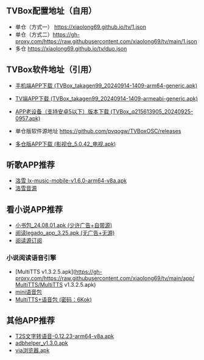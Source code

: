 ## TVBox配置地址（自用）
- 单仓（方式一） <https://xiaolong69.github.io/tv/1.json>
- 单仓（方式二）<https://gh-proxy.com/https://raw.githubusercontent.com/xiaolong69/tv/main/1.json>
- 多仓 <https://xiaolong69.github.io/tv/duo.json>

## TVBox软件地址（引用）
- [手机端APP下载 (TVBox_takagen99_20240914-1409-arm64-generic.apk)](https://gh-proxy.com/https://raw.githubusercontent.com/xiaolong69/tv/main/app/TVBox_takagen99_20240914-1409-arm64-generic.apk)
- [TV端APP下载 (TVBox_takagen99_20240914-1409-armeabi-generic.apk)](https://gh-proxy.com/https://raw.githubusercontent.com/xiaolong69/tv/main/app/TVBox_takagen99_20240914-1409-armeabi-generic.apk)
- [APP老设备（支持安卓5以下）版本下载 (TVBox_q215613905_20240925-0957.apk)](https://gh-proxy.com/https://raw.githubusercontent.com/xiaolong69/tv/main/app/TVBox_q215613905_20240925-0957.apk)
- 单仓版软件源地址 <https://github.com/pvqogw/TVBoxOSC/releases>

- [多仓版APP下载 (影视仓_5.0.42_电视.apk)](https://gh-proxy.com/https://raw.githubusercontent.com/xiaolong69/tv/main/app/影视仓_5.0.42_电视.apk)

## 听歌APP推荐
- [洛雪 lx-music-mobile-v1.6.0-arm64-v8a.apk](https://gh-proxy.com/https://raw.githubusercontent.com/xiaolong69/tv/main/app/lxmusic/lx-music-mobile-v1.6.0-arm64-v8a.apk)
- [洛雪音源](https://gh-proxy.com/https://raw.githubusercontent.com/xiaolong69/tv/main/app/lxmusic/sixyin-music-source-v1.2.0.js)

## 看小说APP推荐
- [小书包_24.08.01.apk (少许广告+自带源)](https://gh-proxy.com/https://raw.githubusercontent.com/xiaolong69/tv/main/app/小书包_24.08.01.apk)
- [阅读legado_app_3.25.apk (无广告+无源)](https://gh-proxy.com/https://raw.githubusercontent.com/xiaolong69/tv/main/app/legado_app_3.25.apk)
- [阅读源订阅](yuedu://rsssource/importonline?src=http://yuedu.miaogongzi.net/shuyuan/miaogongziDY.json)

### 小说阅读语音引擎
- [MultiTTS v1.3.2.5.apk](https://gh-proxy.com/https://raw.githubusercontent.com/xiaolong69/tv/main/app/MultiTTS/MultiTTS v1.3.2.5.apk)
- [mini语音包](https://gh-proxy.com/https://raw.githubusercontent.com/xiaolong69/tv/main/app/MultiTTS/voice3_mini.zip)
- [MultiTTS+语音包 (密码：6Kok)](https://bingsunnysky-my.sharepoint.com/:f:/g/personal/bingsunny_bingsunnysky_onmicrosoft_com/EtyirbIIsqtPr5I7hzHcn74B-a9MwyvqpbdsFciFApogqA?e=C8SGhz)

## 其他APP推荐
- [T2S文字转语音-0.12.23-arm64-v8a.apk](https://gh-proxy.com/https://raw.githubusercontent.com/xiaolong69/tv/main/app/MultiTTS/T2S文字转语音-0.12.23-arm64-v8a.apk)
- [adbhelper_v1.3.0.apk](https://gh-proxy.com/https://raw.githubusercontent.com/xiaolong69/tv/main/app/adbhelper_v1.3.0.apk)
- [via浏览器.apk](https://gh-proxy.com/https://raw.githubusercontent.com/xiaolong69/tv/main/app/via浏览器.apk)
